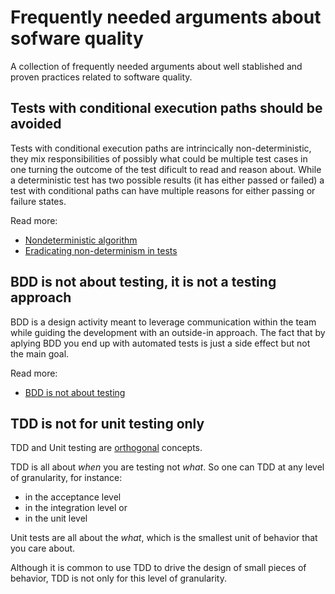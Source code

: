 # Frequently needed arguments about sofware quality

A collection of frequently needed arguments about well stablished and proven practices related to software quality.

## Tests with conditional execution paths should be avoided

Tests with conditional execution paths are intrincically non-deterministic, they mix responsibilities of possibly what could be multiple test cases in one turning the outcome of the test dificult to read and reason about. While a deterministic test has two possible results (it has either passed or failed) a test with conditional paths can have multiple reasons for either passing or failure states. 

Read more:
- [Nondeterministic algorithm](https://en.wikipedia.org/wiki/Nondeterministic_algorithm)
- [Eradicating non-determinism in tests](https://martinfowler.com/articles/nonDeterminism.html)

## BDD is not about testing, it is not a testing approach

BDD is a design activity meant to leverage communication within the team while guiding the development with an outside-in approach. The fact that by aplying BDD you end up with automated tests is just a side effect but not the main goal.

Read more:
- [BDD is not about testing](https://speakerdeck.com/tastapod/bdd-is-not-about-testing)

## TDD is not for unit testing only

TDD and Unit testing are [orthogonal](https://en.wikipedia.org/wiki/Orthogonality_(programming)) concepts.

TDD is all about *when* you are testing not *what*. So one can TDD at any level of granularity, for instance:
 - in the acceptance level
 - in the integration level or
 - in the unit level
 
Unit tests are all about the *what*, which is the smallest unit of behavior that you care about.

Although it is common to use TDD to drive the design of small pieces of behavior, TDD is not only for this level of granularity.
